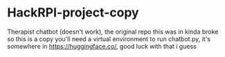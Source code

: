 # HackRPI-project-copy
Therapist chatbot (doesn't work), the original repo this was in kinda broke so this is a copy
you'll need a virtual environment to run chatbot.py, it's somewhere in https://huggingface.co/, good luck with that i guess
